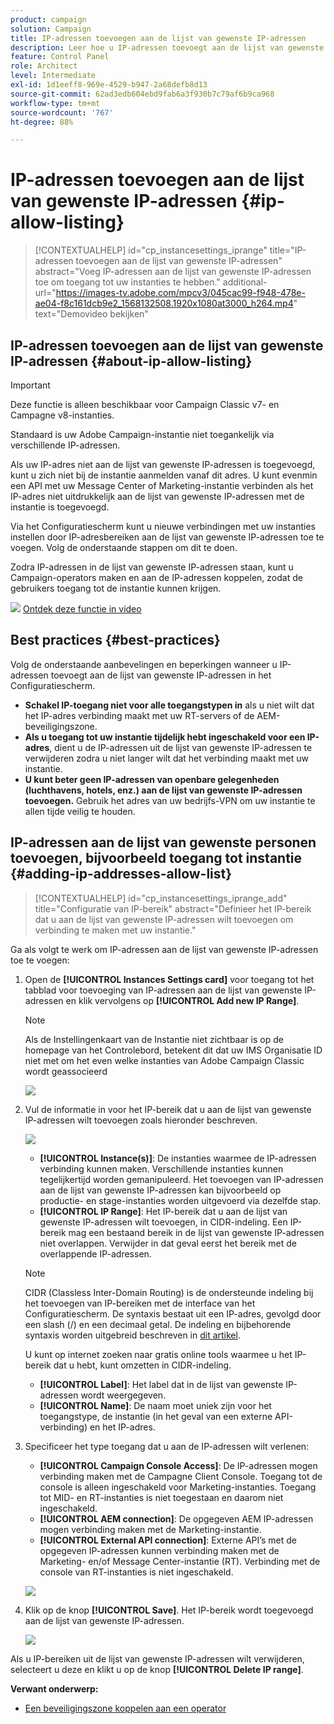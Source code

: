 ```yaml
---
product: campaign
solution: Campaign
title: IP-adressen toevoegen aan de lijst van gewenste IP-adressen
description: Leer hoe u IP-adressen toevoegt aan de lijst van gewenste IP-adressen in het Configuratiescherm voor instantietoegang.
feature: Control Panel
role: Architect
level: Intermediate
exl-id: 1d1eeff8-969e-4529-b947-2a68defb8d13
source-git-commit: 62ad3edb604ebd9fab6a3f930b7c79af6b9ca968
workflow-type: tm+mt
source-wordcount: '767'
ht-degree: 88%

---
```


# IP-adressen toevoegen aan de lijst van gewenste IP-adressen {#ip-allow-listing}

>[!CONTEXTUALHELP]
>id="cp_instancesettings_iprange"
>title="IP-adressen toevoegen aan de lijst van gewenste IP-adressen"
>abstract="Voeg IP-adressen aan de lijst van gewenste IP-adressen toe om toegang tot uw instanties te hebben."
>additional-url="https://images-tv.adobe.com/mpcv3/045cac99-f948-478e-ae04-f8c161dcb9e2_1568132508.1920x1080at3000_h264.mp4" text="Demovideo bekijken"

## IP-adressen toevoegen aan de lijst van gewenste IP-adressen {#about-ip-allow-listing}

>[!IMPORTANT]
>
>Deze functie is alleen beschikbaar voor Campaign Classic v7- en Campagne v8-instanties.

Standaard is uw Adobe Campaign-instantie niet toegankelijk via verschillende IP-adressen.

Als uw IP-adres niet aan de lijst van gewenste IP-adressen is toegevoegd, kunt u zich niet bij de instantie aanmelden vanaf dit adres. U kunt evenmin een API met uw Message Center of Marketing-instantie verbinden als het IP-adres niet uitdrukkelijk aan de lijst van gewenste IP-adressen met de instantie is toegevoegd.

Via het Configuratiescherm kunt u nieuwe verbindingen met uw instanties instellen door IP-adresbereiken aan de lijst van gewenste IP-adressen toe te voegen. Volg de onderstaande stappen om dit te doen.

Zodra IP-adressen in de lijst van gewenste IP-adressen staan, kunt u Campaign-operators maken en aan de IP-adressen koppelen, zodat de gebruikers toegang tot de instantie kunnen krijgen.

![](assets/do-not-localize/how-to-video.png) [Ontdek deze functie in video](https://experienceleague.adobe.com/docs/campaign-classic-learn/control-panel/instance-settings/ip-allow-listing.html?lang=en#instance-settings)

## Best practices {#best-practices}

Volg de onderstaande aanbevelingen en beperkingen wanneer u IP-adressen toevoegt aan de lijst van gewenste IP-adressen in het Configuratiescherm.

* **Schakel IP-toegang niet voor alle toegangstypen in** als u niet wilt dat het IP-adres verbinding maakt met uw RT-servers of de AEM-beveiligingszone.
* **Als u toegang tot uw instantie tijdelijk hebt ingeschakeld voor een IP-adres**, dient u de IP-adressen uit de lijst van gewenste IP-adressen te verwijderen zodra u niet langer wilt dat het verbinding maakt met uw instantie.
* **U kunt beter geen IP-adressen van openbare gelegenheden (luchthavens, hotels, enz.) aan de lijst van gewenste IP-adressen toevoegen.** Gebruik het adres van uw bedrijfs-VPN om uw instantie te allen tijde veilig te houden.

## IP-adressen aan de lijst van gewenste personen toevoegen, bijvoorbeeld toegang tot instantie {#adding-ip-addresses-allow-list}

>[!CONTEXTUALHELP]
>id="cp_instancesettings_iprange_add"
>title="Configuratie van IP-bereik"
>abstract="Definieer het IP-bereik dat u aan de lijst van gewenste IP-adressen wilt toevoegen om verbinding te maken met uw instantie."

Ga als volgt te werk om IP-adressen aan de lijst van gewenste IP-adressen toe te voegen:

1. Open de **[!UICONTROL Instances Settings card]** voor toegang tot het tabblad voor toevoeging van IP-adressen aan de lijst van gewenste IP-adressen en klik vervolgens op **[!UICONTROL Add new IP Range]**.

   >[!NOTE]
   >
   >Als de Instellingenkaart van de Instantie niet zichtbaar is op de homepage van het Controlebord, betekent dit dat uw IMS Organisatie ID niet met om het even welke instanties van Adobe Campaign Classic wordt geassocieerd

   ![](assets/ip_whitelist_list1.png)

1. Vul de informatie in voor het IP-bereik dat u aan de lijst van gewenste IP-adressen wilt toevoegen zoals hieronder beschreven.

   ![](assets/ip_whitelist_add1.png)

   * **[!UICONTROL Instance(s)]**: De instanties waarmee de IP-adressen verbinding kunnen maken. Verschillende instanties kunnen tegelijkertijd worden gemanipuleerd. Het toevoegen van IP-adressen aan de lijst van gewenste IP-adressen kan bijvoorbeeld op productie- en stage-instanties worden uitgevoerd via dezelfde stap.
   * **[!UICONTROL IP Range]**: Het IP-bereik dat u aan de lijst van gewenste IP-adressen wilt toevoegen, in CIDR-indeling. Een IP-bereik mag een bestaand bereik in de lijst van gewenste IP-adressen niet overlappen. Verwijder in dat geval eerst het bereik met de overlappende IP-adressen.

   >[!NOTE]
   >
   >CIDR (Classless Inter-Domain Routing) is de ondersteunde indeling bij het toevoegen van IP-bereiken met de interface van het Configuratiescherm. De syntaxis bestaat uit een IP-adres, gevolgd door een slash (/) en een decimaal getal. De indeling en bijbehorende syntaxis worden uitgebreid beschreven in [dit artikel](https://whatismyipaddress.com/cidr).
   >
   >U kunt op internet zoeken naar gratis online tools waarmee u het IP-bereik dat u hebt, kunt omzetten in CIDR-indeling.

   * **[!UICONTROL Label]**: Het label dat in de lijst van gewenste IP-adressen wordt weergegeven.
   * **[!UICONTROL Name]**: De naam moet uniek zijn voor het toegangstype, de instantie (in het geval van een externe API-verbinding) en het IP-adres.


1. Specificeer het type toegang dat u aan de IP-adressen wilt verlenen:

   * **[!UICONTROL Campaign Console Access]**: De IP-adressen mogen verbinding maken met de Campagne Client Console. Toegang tot de console is alleen ingeschakeld voor Marketing-instanties. Toegang tot MID- en RT-instanties is niet toegestaan en daarom niet ingeschakeld.
   * **[!UICONTROL AEM connection]**: De opgegeven AEM IP-adressen mogen verbinding maken met de Marketing-instantie.
   * **[!UICONTROL External API connection]**: Externe API’s met de opgegeven IP-adressen kunnen verbinding maken met de Marketing- en/of Message Center-instantie (RT). Verbinding met de console van RT-instanties is niet ingeschakeld.

   ![](assets/ip_whitelist_acesstype.png)

1. Klik op de knop **[!UICONTROL Save]**. Het IP-bereik wordt toegevoegd aan de lijst van gewenste IP-adressen.

   ![](assets/ip_whitelist_added.png)

Als u IP-bereiken uit de lijst van gewenste IP-adressen wilt verwijderen, selecteert u deze en klikt u op de knop **[!UICONTROL Delete IP range]**.

**Verwant onderwerp:**

* [Een beveiligingszone koppelen aan een operator](https://docs.campaign.adobe.com/doc/AC/en/INS_Additional_configurations_Configuring_Campaign_server.html#Linking_a_security_zone_to_an_operator)
